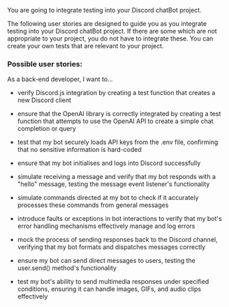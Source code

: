 You are going to integrate testing into your Discord chatBot project.

The following user stories are designed to guide you as you integrate testing into your Discord chatBot project. If there are some which are not appropriate to your project, you do not have to integrate these. You can create your own tests that are relevant to your project.

### Possible user stories:
As a back-end developer, I want to...

- verify Discord.js integration by creating a test function that creates a new Discord client

- ensure that the OpenAI library is correctly integrated by creating a test function that attempts to use the OpenAI API to create a simple chat completion or query 

- test that my bot securely loads API keys from the .env file, confirming that no sensitive information is hard-coded

- ensure that my bot initialises and logs into Discord successfully

- simulate receiving a message and verify that my bot responds with a "hello" message, testing the message event listener's functionality

- simulate commands directed at my bot to check if it accurately processes these commands from general messages

- introduce faults or exceptions in bot interactions to verify that my bot's error handling mechanisms effectively manage and log errors

- mock the process of sending responses back to the Discord channel, verifying that my bot formats and dispatches messages correctly

- ensure my bot can send direct messages to users, testing the user.send() method's functionality

- test my bot's ability to send multimedia responses under specified conditions, ensuring it can handle images, GIFs, and audio clips effectively